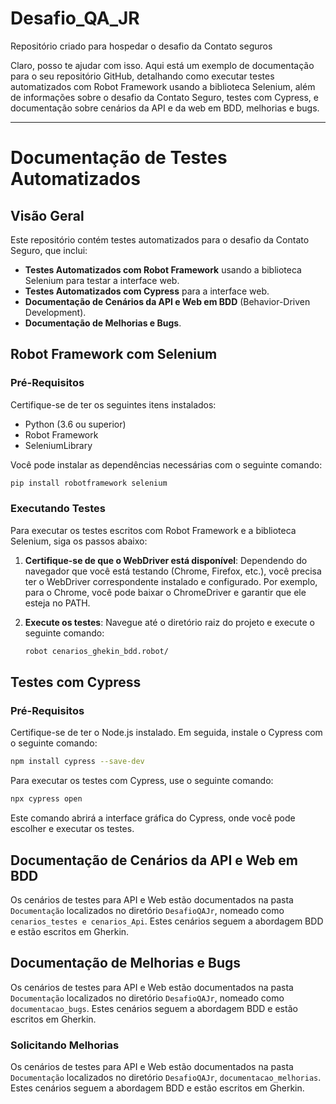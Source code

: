 # Desafio_QA_JR
Repositório criado para hospedar o desafio da Contato seguros


Claro, posso te ajudar com isso. Aqui está um exemplo de documentação para o seu repositório GitHub, detalhando como executar testes automatizados com Robot Framework usando a biblioteca Selenium, além de informações sobre o desafio da Contato Seguro, testes com Cypress, e documentação sobre cenários da API e da web em BDD, melhorias e bugs.

---

# Documentação de Testes Automatizados

## Visão Geral

Este repositório contém testes automatizados para o desafio da Contato Seguro, que inclui:

- **Testes Automatizados com Robot Framework** usando a biblioteca Selenium para testar a interface web.
- **Testes Automatizados com Cypress** para a interface web.
- **Documentação de Cenários da API e Web em BDD** (Behavior-Driven Development).
- **Documentação de Melhorias e Bugs**.

## Robot Framework com Selenium

### Pré-Requisitos

Certifique-se de ter os seguintes itens instalados:

- Python (3.6 ou superior)
- Robot Framework
- SeleniumLibrary

Você pode instalar as dependências necessárias com o seguinte comando:

```bash
pip install robotframework selenium
```

### Executando Testes

Para executar os testes escritos com Robot Framework e a biblioteca Selenium, siga os passos abaixo:

1. **Certifique-se de que o WebDriver está disponível**: Dependendo do navegador que você está testando (Chrome, Firefox, etc.), você precisa ter o WebDriver correspondente instalado e configurado. Por exemplo, para o Chrome, você pode baixar o ChromeDriver e garantir que ele esteja no PATH.

2. **Execute os testes**: Navegue até o diretório raiz do projeto e execute o seguinte comando:

    ```bash
    robot cenarios_ghekin_bdd.robot/
    ```
    
## Testes com Cypress

### Pré-Requisitos

Certifique-se de ter o Node.js instalado. Em seguida, instale o Cypress com o seguinte comando:

```bash
npm install cypress --save-dev
```

Para executar os testes com Cypress, use o seguinte comando:

```bash
npx cypress open
```

Este comando abrirá a interface gráfica do Cypress, onde você pode escolher e executar os testes.

## Documentação de Cenários da API e Web em BDD

Os cenários de testes para API e Web estão documentados na pasta `Documentação` localizados no diretório `DesafioQAJr`, nomeado como `cenarios_testes e cenarios_Api`. Estes cenários seguem a abordagem BDD e estão escritos em Gherkin.


## Documentação de Melhorias e Bugs

Os cenários de testes para API e Web estão documentados na pasta `Documentação` localizados no diretório `DesafioQAJr`, nomeado como `documentacao_bugs`. Estes cenários seguem a abordagem BDD e estão escritos em Gherkin.

### Solicitando Melhorias

Os cenários de testes para API e Web estão documentados na pasta `Documentação` localizados no diretório `DesafioQAJr`, `documentacao_melhorias`. Estes cenários seguem a abordagem BDD e estão escritos em Gherkin.
